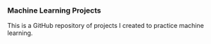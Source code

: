 ### Machine Learning Projects
This is a GitHub repository of projects I created to practice machine learning.
